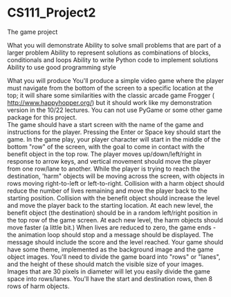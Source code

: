 # CS111_Project2
The game project


What you will demonstrate
Ability to solve small problems that are part of a larger problem
Ability to represent solutions as combinations of blocks, conditionals and loops
Ability to write Python code to implement solutions
Ability to use good programming style


What you will produce
You'll produce a simple video game where the player must navigate from the bottom of the screen to a specific location at the top;  it will share some similarities with the classic arcade game Frogger (​​http://www.happyhopper.org/)   but it should work like my demonstration version in the 10/22 lectures.  You can not use PyGame or some other game package for this project.   
The game should have a start screen with the name of the game and instructions for the player.  Pressing the Enter or Space key should start the game.
In the game play, your player character will start in the middle of the bottom "row" of the screen, with the goal to come in contact with the benefit object in the top row.  The player moves up/down/left/right in response to arrow keys, and vertical movement should move the player from one row/lane to another.
While the player is trying to reach the destination, 'harm" objects will be moving across the screen, with objects in rows moving right-to-left or left-to-right.   Collision with a harm object should reduce the number of lives remaining and move the player back to the starting position.
Collision with the benefit object should increase the level and move the player back to the starting location.   At each new level, the benefit object (the destination)  should be in a random left/right position in the top row of the game screen.
At each new level, the harm objects should move faster (a little bit.)
When lives are reduced to zero, the game ends - the animation loop should stop and a message should be displayed.  The message should include the score and the level reached. 
Your game should have some theme, implemented as the background image and the game object images.
You'll need to divide the game board into "rows" or "lanes", and the height of these should match the visible size of your images.   Images that are 30 pixels in diameter will let you easily divide the game space into rows/lanes.   You'll have the start and destination rows, then 8 rows of harm objects.

